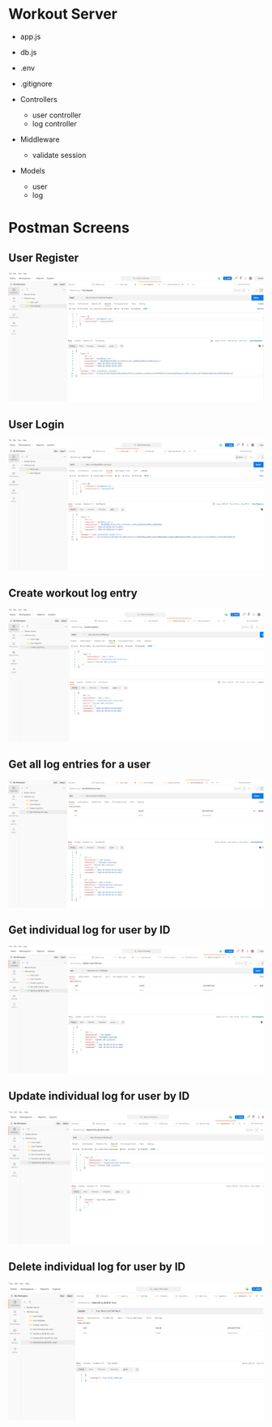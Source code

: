 # Workout Server

- app.js
- db.js
- .env
- .gitignore

- Controllers
    - user controller
    - log controller

- Middleware
    - validate session

- Models
    - user
    - log


# Postman Screens
<h2>User Register</h2>
<p><img src="assets/user_register.png"><p>

<h2>User Login</h2>
<p><img src="assets/user_login.png"><p>

<h2>Create workout log entry</h2>
<p><img src="assets/log_create_entry.png"><p>

<h2>Get all log entries for a user</h2>
<p><img src="assets/log_get_all_entries.png"><p>

<h2>Get individual log for user by ID</h2>
<p><img src="assets/log_get_entry_by_id.png"><p>

<h2>Update individual log for user by ID</h2>
<p><img src="assets/log_update_entry_by_id.png"><p>

<h2>Delete individual log for user by ID</h2>
<p><img src="assets/log_delete_entry_by_id.png"><p>
